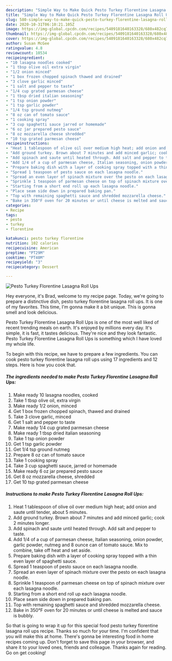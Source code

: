 ```yaml
---
description: "Simple Way to Make Quick Pesto Turkey Florentine Lasagna Roll Ups"
title: "Simple Way to Make Quick Pesto Turkey Florentine Lasagna Roll Ups"
slug: 580-simple-way-to-make-quick-pesto-turkey-florentine-lasagna-roll-ups
date: 2020-10-31T06:10:21.105Z
image: https://img-global.cpcdn.com/recipes/5409181640163328/680x482cq70/pesto-turkey-florentine-lasagna-roll-ups-recipe-main-photo.jpg
thumbnail: https://img-global.cpcdn.com/recipes/5409181640163328/680x482cq70/pesto-turkey-florentine-lasagna-roll-ups-recipe-main-photo.jpg
cover: https://img-global.cpcdn.com/recipes/5409181640163328/680x482cq70/pesto-turkey-florentine-lasagna-roll-ups-recipe-main-photo.jpg
author: Susan McGee
ratingvalue: 4.8
reviewcount: 10534
recipeingredient:
- "10 lasagna noodles cooked"
- "1 tbsp olive oil extra virgin"
- "1/2 onion minced"
- "1 box frozen chopped spinach thawed and drained"
- "3 clove garlic minced"
- "1 salt and pepper to taste"
- "1/4 cup grated parmesan cheese"
- "1 tbsp dried italian seasoning"
- "1 tsp onion powder"
- "1 tsp garlic powder"
- "1/4 tsp ground nutmeg"
- "8 oz can of tomato sauce"
- "1 cooking spray"
- "3 cup spaghetti sauce jarred or homemade"
- "6 oz jar prepared pesto sauce"
- "8 oz mozzarella cheese shredded"
- "10 tsp grated parmesan cheese"
recipeinstructions:
- "Heat 1 tablespoon of olive oil over medium high heat; add onion and saute until tender, about 5 minutes."
- "Add ground turkey. Brown about 7 minutes and add minced garlic; cook 2 minutes longer."
- "Add spinach and saute until heated through. Add salt and pepper to taste."
- "Add 1/4 of a cup of parmesan cheese, Italian seasoning, onion powder, garlic powder, nutmeg and 8 ounce can of tomato sauce. Mix to combine, take off heat and set aside."
- "Prepare baking dish with a layer of cooking spray topped with a thin even layer of spaghetti sauce."
- "Spread 1 teaspoon of pesto sauce on each lasagna noodle."
- "Spread an even layer of spinach mixture over the pesto on each lasagna noodle."
- "Sprinkle 1 teaspoon of parmesan cheese on top of spinach mixture over each lasagna noodle."
- "Starting from a short end roll up each lasagna noodle."
- "Place seam side down in prepared baking pan."
- "Top with remaining spaghetti sauce and shredded mozzarella cheese."
- "Bake in 350°F oven for 20 minutes or until cheese is melted and sauce is bubbly."
categories:
- Recipe
tags:
- pesto
- turkey
- florentine

katakunci: pesto turkey florentine 
nutrition: 102 calories
recipecuisine: American
preptime: "PT29M"
cooktime: "PT40M"
recipeyield: "3"
recipecategory: Dessert

---
```



![Pesto Turkey Florentine Lasagna Roll Ups](https://img-global.cpcdn.com/recipes/5409181640163328/680x482cq70/pesto-turkey-florentine-lasagna-roll-ups-recipe-main-photo.jpg)

Hey everyone, it's Brad, welcome to my recipe page. Today, we're going to prepare a distinctive dish, pesto turkey florentine lasagna roll ups. It is one of my favorites. This time, I'm gonna make it a bit unique. This is gonna smell and look delicious.



Pesto Turkey Florentine Lasagna Roll Ups is one of the most well liked of recent trending meals on earth. It's enjoyed by millions every day. It's simple, it is fast, it tastes delicious. They're nice and they look fantastic. Pesto Turkey Florentine Lasagna Roll Ups is something which I have loved my whole life.


To begin with this recipe, we have to prepare a few ingredients. You can cook pesto turkey florentine lasagna roll ups using 17 ingredients and 12 steps. Here is how you cook that.

<!--inarticleads1-->

##### The ingredients needed to make Pesto Turkey Florentine Lasagna Roll Ups:

1. Make ready 10 lasagna noodles, cooked
1. Take 1 tbsp olive oil, extra virgin
1. Make ready 1/2 onion, minced
1. Get 1 box frozen chopped spinach, thawed and drained
1. Take 3 clove garlic, minced
1. Get 1 salt and pepper to taste
1. Make ready 1/4 cup grated parmesan cheese
1. Make ready 1 tbsp dried italian seasoning
1. Take 1 tsp onion powder
1. Get 1 tsp garlic powder
1. Get 1/4 tsp ground nutmeg
1. Prepare 8 oz can of tomato sauce
1. Take 1 cooking spray
1. Take 3 cup spaghetti sauce, jarred or homemade
1. Make ready 6 oz jar prepared pesto sauce
1. Get 8 oz mozzarella cheese, shredded
1. Get 10 tsp grated parmesan cheese




<!--inarticleads2-->

##### Instructions to make Pesto Turkey Florentine Lasagna Roll Ups:

1. Heat 1 tablespoon of olive oil over medium high heat; add onion and saute until tender, about 5 minutes.
1. Add ground turkey. Brown about 7 minutes and add minced garlic; cook 2 minutes longer.
1. Add spinach and saute until heated through. Add salt and pepper to taste.
1. Add 1/4 of a cup of parmesan cheese, Italian seasoning, onion powder, garlic powder, nutmeg and 8 ounce can of tomato sauce. Mix to combine, take off heat and set aside.
1. Prepare baking dish with a layer of cooking spray topped with a thin even layer of spaghetti sauce.
1. Spread 1 teaspoon of pesto sauce on each lasagna noodle.
1. Spread an even layer of spinach mixture over the pesto on each lasagna noodle.
1. Sprinkle 1 teaspoon of parmesan cheese on top of spinach mixture over each lasagna noodle.
1. Starting from a short end roll up each lasagna noodle.
1. Place seam side down in prepared baking pan.
1. Top with remaining spaghetti sauce and shredded mozzarella cheese.
1. Bake in 350°F oven for 20 minutes or until cheese is melted and sauce is bubbly.




So that is going to wrap it up for this special food pesto turkey florentine lasagna roll ups recipe. Thanks so much for your time. I'm confident that you will make this at home. There's gonna be interesting food in home recipes coming up. Don't forget to save this page in your browser, and share it to your loved ones, friends and colleague. Thanks again for reading. Go on get cooking!
